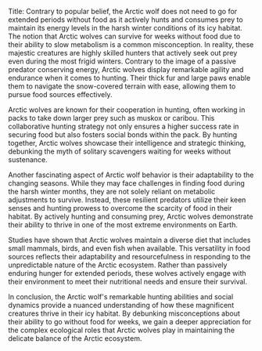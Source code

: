 Title: Contrary to popular belief, the Arctic wolf does not need to go for extended periods without food as it actively hunts and consumes prey to maintain its energy levels in the harsh winter conditions of its icy habitat.
The notion that Arctic wolves can survive for weeks without food due to their ability to slow metabolism is a common misconception. In reality, these majestic creatures are highly skilled hunters that actively seek out prey even during the most frigid winters. Contrary to the image of a passive predator conserving energy, Arctic wolves display remarkable agility and endurance when it comes to hunting. Their thick fur and large paws enable them to navigate the snow-covered terrain with ease, allowing them to pursue food sources effectively.

Arctic wolves are known for their cooperation in hunting, often working in packs to take down larger prey such as muskox or caribou. This collaborative hunting strategy not only ensures a higher success rate in securing food but also fosters social bonds within the pack. By hunting together, Arctic wolves showcase their intelligence and strategic thinking, debunking the myth of solitary scavengers waiting for weeks without sustenance.

Another fascinating aspect of Arctic wolf behavior is their adaptability to the changing seasons. While they may face challenges in finding food during the harsh winter months, they are not solely reliant on metabolic adjustments to survive. Instead, these resilient predators utilize their keen senses and hunting prowess to overcome the scarcity of food in their habitat. By actively hunting and consuming prey, Arctic wolves demonstrate their ability to thrive in one of the most extreme environments on Earth.

Studies have shown that Arctic wolves maintain a diverse diet that includes small mammals, birds, and even fish when available. This versatility in food sources reflects their adaptability and resourcefulness in responding to the unpredictable nature of the Arctic ecosystem. Rather than passively enduring hunger for extended periods, these wolves actively engage with their environment to meet their nutritional needs and ensure their survival.

In conclusion, the Arctic wolf's remarkable hunting abilities and social dynamics provide a nuanced understanding of how these magnificent creatures thrive in their icy habitat. By debunking misconceptions about their ability to go without food for weeks, we gain a deeper appreciation for the complex ecological roles that Arctic wolves play in maintaining the delicate balance of the Arctic ecosystem.